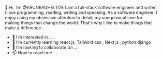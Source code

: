 👋 Hi, I’m @ARUNBAGHEL1178
I am a full-stack software engineer and writer. 
I love programming, reading, writing and speaking. 
As a software engineer, I enjoy using my obsessive attention to detail, my unequivocal love for making things that change the world. 
That's why I like to make things that make a difference.- 

- 👀 I’m interested in ...
- 🌱 I’m currently learning react js, Tailwind css , Next js , python django
- 💞️ I’m looking to collaborate on ...
- 📫 How to reach me ...

<!---
ARUNBAGHEL1178/ARUNBAGHEL1178 is a ✨ special ✨ repository because its `README.md` (this file) appears on your GitHub profile.
You can click the Preview link to take a look at your changes.
--->
